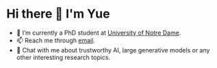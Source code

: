 # Hi there 👋 I'm Yue
<!--
**HowieHwong/HowieHwong** is a ✨ _special_ ✨ repository because its `README.md` (this file) appears on your GitHub profile.

Here are some ideas to get you started:

- 🔭 I’m currently working on ...
- 🌱 I’m currently learning ...
- 👯 I’m looking to collaborate on ...
- 🤔 I’m looking for help with ...
- 💬 Ask me about ...
- 📫 How to reach me: ...
- 😄 Pronouns: ...
- ⚡ Fun fact: ...
-->

- 🔭 I’m currently a PhD student at [University of Notre Dame](https://www.nd.edu/).
- 📫 Reach me through [email](https://mail.google.com/mail/u/0/?fs=1&tf=cm&source=mailto&to=howiehwong@gmail.com).
- 💬 Chat with me about trustworthy AI, large generative models or any other interesting research topics.
